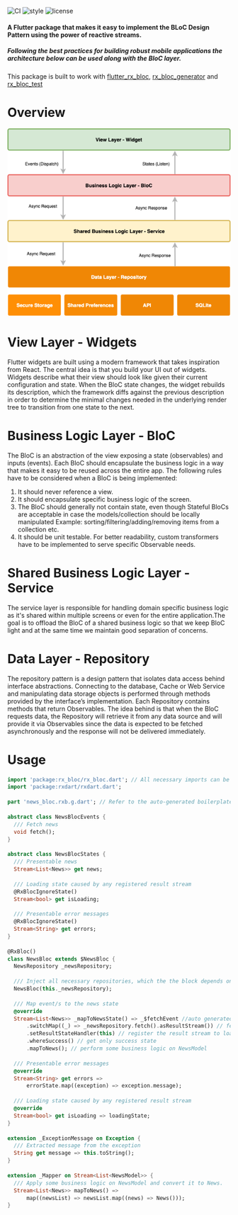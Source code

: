 ![CI](https://github.com/Prime-Holding/rx_bloc/workflows/CI/badge.svg) ![style](https://img.shields.io/badge/style-effective_dart-40c4ff.svg) ![license](https://img.shields.io/badge/license-MIT-purple.svg)

#### A Flutter package that makes it easy to implement the BLoC Design Pattern using the power of reactive streams.
##### Following the best practices for building robust mobile applications the architecture below can be used along with the BloC layer.

This package is built to work with [flutter_rx_bloc](https://pub.dev/packages/flutter_rx_bloc), [rx_bloc_generator](https://pub.dev/packages/rx_bloc_generator) and [rx_bloc_test](https://pub.dev/packages/rx_bloc_test)

# Overview
![Image of Yaktocat](doc/asset/ArchitecturalDiagram.png)

# View Layer - Widgets
Flutter widgets are built using a modern framework that takes inspiration from React. The central idea is that you build your UI out of widgets. Widgets describe what their view should look like given their current configuration and state. When the BloC state changes, the widget rebuilds its description, which the framework diffs against the previous description in order to determine the minimal changes needed in the underlying render tree to transition from one state to the next.

# Business Logic Layer - BloC
The BloC is an abstraction of the view exposing a state (observables) and inputs (events). Each BloC should encapsulate the business logic in a way that makes it easy to be reused across the entire app. The following rules have to be considered when a BloC is being implemented:
1. It should never reference a view.
2. It should encapsulate specific business logic of the screen.
3. The BloC should generally not contain state, even though Stateful BloCs are acceptable in case the models/collection should be locally manipulated Example: sorting/filtering/adding/removing items from a collection etc.
4. It should be unit testable.
For better readability, custom transformers have to be implemented to serve specific Observable needs.

# Shared Business Logic Layer - Service
The service layer is responsible for handling domain specific business logic as it's shared within multiple screens or even for the entire application.The goal is to offload the BloC of a shared business logic so that we keep BloC light and at the same time we maintain good separation of concerns.

# Data Layer - Repository
The repository pattern is a design pattern that isolates data access behind interface abstractions. Connecting to the database, Cache or Web Service and manipulating data storage objects is performed through methods provided by the interface’s implementation. Each Repository contains methods that return Observables. The idea behind is that when the BloC requests data, the Repository will retrieve it from any data source and will provide it via Observables since the data is expected to be fetched asynchronously and the response will not be delivered immediately.

# Usage

```dart
import 'package:rx_bloc/rx_bloc.dart'; // All necessary imports can be added first
import 'package:rxdart/rxdart.dart';

part 'news_bloc.rxb.g.dart'; // Refer to the auto-generated boilerplate code

abstract class NewsBlocEvents {
  /// Fetch news
  void fetch();
}

abstract class NewsBlocStates {
  /// Presentable news
  Stream<List<News>> get news;

  /// Loading state caused by any registered result stream
  @RxBlocIgnoreState()
  Stream<bool> get isLoading;

  /// Presentable error messages
  @RxBlocIgnoreState()
  Stream<String> get errors;
}

@RxBloc()
class NewsBloc extends $NewsBloc {
  NewsRepository _newsRepository;

  /// Inject all necessary repositories, which the the block depends on.
  NewsBloc(this._newsRepository);

  /// Map event/s to the news state
  @override
  Stream<List<News>> _mapToNewsState() => _$fetchEvent //auto generated subject
      .switchMap((_) => _newsRepository.fetch().asResultStream()) // fetch news
      .setResultStateHandler(this) // register the result stream to loading/exception
      .whereSuccess() // get only success state
      .mapToNews(); // perform some business logic on NewsModel

  /// Presentable error messages
  @override
  Stream<String> get errors =>
      errorState.map((exception) => exception.message);

  /// Loading state caused by any registered result stream
  @override
  Stream<bool> get isLoading => loadingState;
}

extension _ExceptionMessage on Exception {
  /// Extracted message from the exception
  String get message => this.toString();
}

extension _Mapper on Stream<List<NewsModel>> {
  /// Apply some business logic on NewsModel and convert it to News.
  Stream<List<News>> mapToNews() =>
      map((newsList) => newsList.map((news) => News()));
}
```
